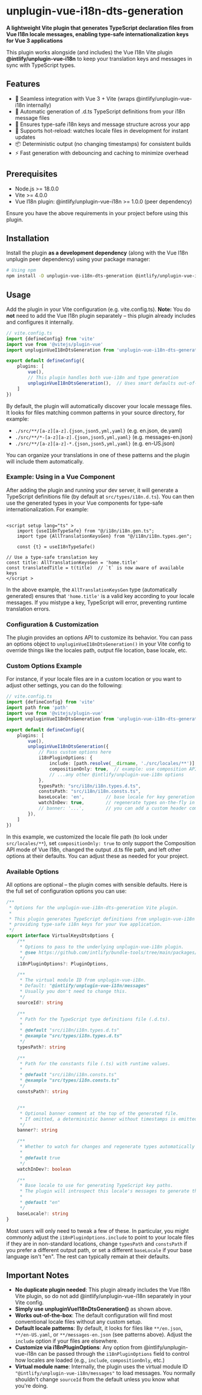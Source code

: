 # unplugin-vue-i18n-dts-generation

**A lightweight Vite plugin that generates TypeScript declaration files from Vue I18n locale messages, enabling
type-safe internationalization keys for Vue 3 applications**

This plugin works alongside (and includes) the Vue I18n Vite plugin **@intlify/unplugin-vue-i18n** to keep your
translation keys and messages in sync with TypeScript types.

## Features

- 🚀 Seamless integration with Vue 3 + Vite (wraps @intlify/unplugin-vue-i18n internally)
- 🔄 Automatic generation of .d.ts TypeScript definitions from your i18n message files
- 🎯 Ensures type-safe i18n keys and message structure across your app
- 🔧 Supports hot-reload: watches locale files in development for instant updates
- 📦 Deterministic output (no changing timestamps) for consistent builds
- ⚡ Fast generation with debouncing and caching to minimize overhead

## Prerequisites

- Node.js >= 18.0.0
- Vite >= 4.0.0
- Vue I18n plugin: @intlify/unplugin-vue-i18n >= 1.0.0 (peer dependency)

Ensure you have the above requirements in your project before using this plugin.

## Installation

Install the plugin **as a development dependency** (along with the Vue I18n unplugin peer dependency) using your package
manager:

```bash
# Using npm
npm install -D unplugin-vue-i18n-dts-generation @intlify/unplugin-vue-i18n
```

## Usage

Add the plugin in your Vite configuration (e.g. vite.config.ts). **Note:** You do **not** need to add the Vue I18n
plugin separately – this plugin already includes and configures it internally.

```typescript
// vite.config.ts
import {defineConfig} from 'vite'
import vue from '@vitejs/plugin-vue'
import unpluginVueI18nDtsGeneration from 'unplugin-vue-i18n-dts-generation'

export default defineConfig({
    plugins: [
        vue(),
        // This plugin handles both vue-i18n and type generation
        unpluginVueI18nDtsGeneration(),  // Uses smart defaults out-of-the-box
    ]
})
```

By default, the plugin will automatically discover your locale message files. It looks for files matching common
patterns in your source directory, for example:

- `./src/**/[a-z][a-z].{json,json5,yml,yaml}` (e.g. en.json, de.yaml)
- `./src/**/*-[a-z][a-z].{json,json5,yml,yaml}` (e.g. messages-en.json)
- `./src/**/[a-z][a-z]-*.{json,json5,yml,yaml}` (e.g. en-US.json)

You can organize your translations in one of these patterns and the plugin will include them automatically.

### Example: Using in a Vue Component

After adding the plugin and running your dev server, it will generate a TypeScript definitions file (by default at
`src/types/i18n.d.ts`). You can then use the generated types in your Vue components for type-safe internationalization.
For example:

```vue

<script setup lang="ts" >
    import {useI18nTypeSafe} from "@/i18n/i18n.gen.ts";
    import type {AllTranslationKeysGen} from "@/i18n/i18n.types.gen";

    const {t} = useI18nTypeSafe()

// Use a type-safe translation key
const title: AllTranslationKeysGen = 'home.title'
const translatedTitle = t(title)  // `t` is now aware of available keys
</script >
```

In the above example, the `AllTranslationKeysGen` type (automatically generated) ensures that `'home.title'` is a valid
key according to your locale messages. If you mistype a key, TypeScript will error, preventing runtime translation
errors.

### Configuration & Customization

The plugin provides an options API to customize its behavior. You can pass an options object to
`unpluginVueI18nDtsGeneration()` in your Vite config to override things like the locales path, output file location,
base locale, etc.

### Custom Options Example

For instance, if your locale files are in a custom location or you want to adjust other settings, you can do the
following:

```typescript
// vite.config.ts
import {defineConfig} from 'vite'
import path from 'path'
import vue from '@vitejs/plugin-vue'
import unpluginVueI18nDtsGeneration from 'unplugin-vue-i18n-dts-generation'

export default defineConfig({
    plugins: [
        vue(),
        unpluginVueI18nDtsGeneration({
            // Pass custom options here
            i18nPluginOptions: {
                include: [path.resolve(__dirname, './src/locales/**')], // custom locale file path pattern
                compositionOnly: true,  // example: use composition API only mode for vue-i18n
                // ...any other @intlify/unplugin-vue-i18n options
            },
            typesPath: "src/i18n/i18n.types.d.ts",
            constsPath: "src/i18n/i18n.consts.ts",
            baseLocale: 'en',        // base locale for key generation (default: "en")
            watchInDev: true,        // regenerate types on-the-fly in dev (default: true)
            // banner: '...',        // you can add a custom header comment to the generated file
        }),
    ]
})
```

In this example, we customized the locale file path (to look under `src/locales/**`), set `compositionOnly: true` to
only support the Composition API mode of Vue I18n, changed the output .d.ts file path, and left other options at their
defaults. You can adjust these as needed for your project.

### Available Options

All options are optional – the plugin comes with sensible defaults. Here is the full set of configuration options you
can use:

```typescript
/**
 * Options for the unplugin-vue-i18n-dts-generation Vite plugin.
 *
 * This plugin generates TypeScript definitions from unplugin-vue-i18n virtual modules,
 * providing type-safe i18n keys for your Vue application.
 */
export interface VirtualKeysDtsOptions {
    /**
     * Options to pass to the underlying unplugin-vue-i18n plugin.
     * @see https://github.com/intlify/bundle-tools/tree/main/packages/unplugin-vue-i18n#-options
     */
    i18nPluginOptions?: PluginOptions,

    /**
     * The virtual module ID from unplugin-vue-i18n.
     * Default: "@intlify/unplugin-vue-i18n/messages"
     * Usually you don't need to change this.
     */
    sourceId?: string

    /**
     * Path for the TypeScript type definitions file (.d.ts).
     *
     * @default "src/i18n/i18n.types.d.ts"
     * @example "src/types/i18n.types.d.ts"
     */
    typesPath?: string

    /**
     * Path for the constants file (.ts) with runtime values.
     *
     * @default "src/i18n/i18n.consts.ts"
     * @example "src/types/i18n.consts.ts"
     */
    constsPath?: string


    /**
     * Optional banner comment at the top of the generated file.
     * If omitted, a deterministic banner without timestamps is emitted.
     */
    banner?: string

    /**
     * Whether to watch for changes and regenerate types automatically in development mode.
     *
     * @default true
     */
    watchInDev?: boolean

    /**
     * Base locale to use for generating TypeScript key paths.
     * The plugin will introspect this locale's messages to generate the type definitions.
     *
     * @default "en"
     */
    baseLocale?: string
}
```

Most users will only need to tweak a few of these. In particular, you might commonly adjust the
`i18nPluginOptions.include` to point to your locale files if they are in non-standard locations, change `typesPath` and
`constsPath` if you
prefer a different output path, or set a different `baseLocale` if your base language isn't "en". The rest can typically
remain at their defaults.

## Important Notes

- **No duplicate plugin needed**: This plugin already includes the Vue I18n Vite plugin, so do not add
  @intlify/unplugin-vue-i18n separately in your Vite config.
- **Simply use unpluginVueI18nDtsGeneration()** as shown above.
- **Works out-of-the-box**: The default configuration will find most conventional locale files without any custom setup.
- **Default locale patterns**: By default, it looks for files like `**/en.json`, `**/en-US.yaml`, or
  `**/messages-en.json` (see patterns above). Adjust the `include` option if your files are elsewhere.
- **Customize via i18nPluginOptions**: Any option from @intlify/unplugin-vue-i18n can be passed through the
  `i18nPluginOptions` field to control how locales are loaded (e.g., `include`, `compositionOnly`, etc.)
- **Virtual module name**: Internally, the plugin uses the virtual module ID `"@intlify/unplugin-vue-i18n/messages"` to
  load messages. You normally shouldn't change `sourceId` from the default unless you know what you're doing.
